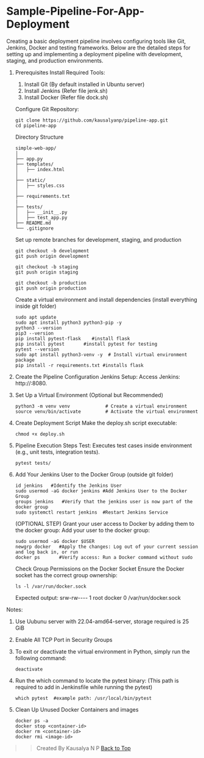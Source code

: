 # Sample-Pipeline-For-App-Deployment
Creating a basic deployment pipeline involves configuring tools like Git, Jenkins, Docker and testing frameworks. Below are the detailed steps for setting up and implementing a deployment pipeline with development, staging, and production environments.
<a name="top"></a>

1. Prerequisites
   Install Required Tools:
     1. Install Git (By default installed in Ubuntu server)
     2. Install Jenkins (Refer file jenk.sh)
     3. Install Docker  (Refer file dock.sh)

   Configure Git Repository:
   ```
   git clone https://github.com/kausalyanp/pipeline-app.git
   cd pipeline-app
   ```
   Directory Structure
   ```
   simple-web-app/
   │
   ├── app.py
   ├── templates/
   │   ├── index.html
   │
   ├── static/
   │   ├── styles.css
   │
   ├── requirements.txt
   |
   ├── tests/
   │   ├── __init__.py
   │   ├── test_app.py
   ├── README.md
   └── .gitignore
   ```
   Set up remote branches for development, staging, and production
   ```
   git checkout -b development
   git push origin development

   git checkout -b staging
   git push origin staging

   git checkout -b production
   git push origin production
   ```
   Create a virtual environment and install dependencies (install everything inside git folder)
   ```
   sudo apt update
   sudo apt install python3 python3-pip -y
   python3 --version
   pip3 --version
   pip install pytest-flask    #install flask
   pip install pytest       #install pytest for testing
   pytest --version
   sudo apt install python3-venv -y  # Install virtual environment package
   pip install -r requirements.txt #installs flask
   ```
2. Create the Pipeline Configuration
   Jenkins Setup:
   Access Jenkins: http://<your-server-ip>:8080.

3. Set Up a Virtual Environment (Optional but Recommended)
   ```
   python3 -m venv venv             # Create a virtual environment
   source venv/bin/activate         # Activate the virtual environment
   ```

4. Create Deployment Script
   Make the deploy.sh script executable:
   ```
   chmod +x deploy.sh
   ```
   
6. Pipeline Execution Steps
   Test: Executes test cases inside environment (e.g., unit tests, integration tests).
   ```
   pytest tests/
   ```

7. Add Your Jenkins User to the Docker Group (outside git folder)
   ```
   id jenkins   #Identify the Jenkins User
   sudo usermod -aG docker jenkins #Add Jenkins User to the Docker Group
   groups jenkins   #Verify that the jenkins user is now part of the docker group
   sudo systemctl restart jenkins  #Restart Jenkins Service
   ```
   (OPTIONAL STEP) Grant your user access to Docker by adding them to the docker group:
   Add your user to the docker group:
   ```
   sudo usermod -aG docker $USER 
   newgrp docker   #Apply the changes: Log out of your current session and log back in, or run
   docker ps       #Verify access: Run a Docker command without sudo
   ```
   Check Group Permissions on the Docker Socket
   Ensure the Docker socket has the correct group ownership:
   ```
   ls -l /var/run/docker.sock
   ```
   Expected output:
   srw-rw---- 1 root docker 0 <timestamp> /var/run/docker.sock


Notes:
  1. Use Uubunu server with 22.04-amd64-server, storage required is 25 GiB
  2. Enable All TCP Port in Security Groups
  3. To exit or deactivate the virtual environment in Python, simply run the following command:
     ```
     deactivate
     ```
  4. Run the which command to locate the pytest binary: (This path is required to add in Jenkinsfile while running the pytest)
     ```
     which pytest  #example path: /usr/local/bin/pytest
     ```
  5. Clean Up Unused Docker Containers and images

     ```
     docker ps -a
     docker stop <container-id>
     docker rm <container-id>
     docker rmi <image-id>
     ```
>>Created By Kausalya N P
[Back to Top](#top)
